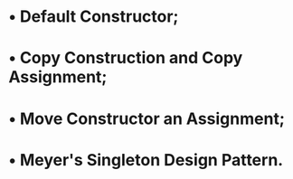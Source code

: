 # • Default Constructor;
# • Copy Construction and Copy Assignment;
# • Move Constructor an Assignment;
# • Meyer's Singleton Design Pattern.
